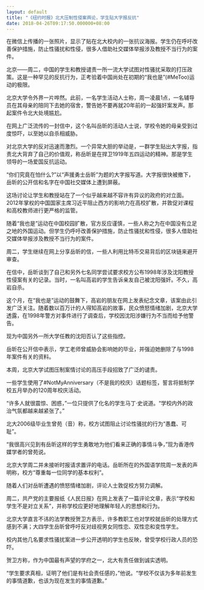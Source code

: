 ```yaml
---
layout: default
title: "《纽约时报》北大压制性侵案舆论，学生贴大字报反抗"
date: 2018-04-26T09:17:50.000000+08:00
---
```



在微信上传播的一张照片，显示了贴在北大校内的一张抗议海报。学生仍在呼吁改善保护措施，防止性骚扰和性侵，很多人借助社交媒体举报涉及教授不当行为的案件。

北京——周二，中国的学生和教授谴责一所一流大学试图对性骚扰采取的打压政策。这是一种罕见的反抗行为，正考验着中国尚处在初期的“我也是”(#MeToo)运动的极限。

北京大学令外界一片哗然。此前，一名学生活动人士称，周一凌晨1点，一名辅导员在其母亲的陪同下去她的宿舍，警告她不要再就20年前的一起强奸案发声。那起案件令北大处境尴尬。

在网上广泛流传的一封信中，这个名叫岳昕的活动人士说，学校令她的母亲受到过度惊吓，以至她以自杀相威胁。

对北京大学的反对迅速而激烈。一个异常大胆的举动是，一群学生贴出大字报，指责北大背弃了自己的价值观，称岳昕是在捍卫1919年五四运动的精神。那是学生领导的一场爱国反抗运动。

“你们究竟在怕什么?”以“声援勇士岳昕”为题的大字报写道。大字报很快被撤下，岳昕的公开信和名字在中国社交媒体上遭到屏蔽。

这场讨论让学生和教授站在了一个似乎越来越不容许有异议的政府的对立面。2012年掌权的中国国家主席习近平阻止西方的影响力在高校扩散，并敦促对课程和高校教师进行更严格的监管。

随着“我也是”运动在中国校园扩散，官方反应谨慎，一些人称之为在中国没有立足之地的外国运动。但学生仍呼吁改善保护措施，防止性骚扰和性侵，很多人借助社交媒体举报涉及教授不当行为的案件。

周二，学生继续在网上分享岳昕的信，一些人利用比特币交易背后的区块链来避开审查。

在信中，岳昕谈到了自己和另外七名同学尝试要求校方公布1998年涉及沈阳教授性侵案有关的记录。当时，一名叫高岩的学生告诉亲友自己被沈阳强奸。不久，高岩自杀。

这个月，在“我也是”运动的鼓舞下，高岩的朋友在网上发表纪念文章，该案由此引发广泛关注。随着数以百万计的人得知高岩的故事，民众愤怒情绪加剧，北京大学透露，在1998年警方对事件进行了调查后，学校因沈阳涉嫌行为不当而给予他警告。

现为中国另外一所大学任教的沈阳否认了这些指控。

岳昕在公开信中表示，学工老师曾威胁会影响她的毕业，并强迫她删除了与1998年案件有关的资料。

本周，北京大学试图压制案情讨论的高压手段招致了广泛的谴责。

一些学生使用了#NotMyAnniversary（不是我的校庆）话题标签，誓言将抵制学校五月举办的120周年校庆活动。

“许多人就很震惊、困惑，”一位只提供了化名的学生马丁·史说道。“学校内外的政治气氛都越来越紧张了。”

北大2006级毕业生曾苑（音）称，校方试图阻止讨论性骚扰的行为“愚蠢、可耻”。

“我很高兴见到有岳昕这样的学生勇敢地为他们看来正确的事情斗争，”现为香港传媒学者的曾苑说。

北京大学周二并未接听时报请求置评的电话。岳昕所在的外国语学院周一发表的声明称，校方“尊重每一位同学的基本权利”。

随着人们对岳昕遭遇的愤怒情绪加剧，评论人士敦促校方努力调解。

周二，共产党的主要报纸《人民日报》在网上发表了一篇评论文章，表示“学校和学生不是对立关系”，并称学校应更好地理解年轻人的思想和行为。

北京大学直言不讳的法学教授贺卫方表示，许多教职工也对学校就岳昕的处理方式感到不满；大四学生岳昕曾呼吁反对歧视男女同性恋、双性恋和变性学生。

校内其他几名要求性骚扰案进一步公开透明的学生也反映，曾受学校行政人员的恐吓。

贺卫方称，作为中国最有声望的学府之一，北大有责任做到诚实透明。

“学生要求真相，证明了他们是有社会责任感的，”他说。“学校不仅该为多年前发生的事情道歉，也该为现在发生的事情道歉。”

